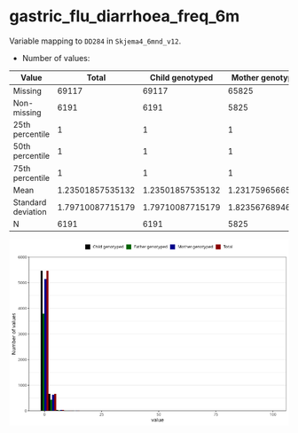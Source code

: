 # gastric_flu_diarrhoea_freq_6m
Variable mapping to `DD284` in `Skjema4_6mnd_v12`.
- Number of values:

| Value | Total | Child genotyped | Mother genotyped | Father genotyped |
| ----- | ----- | --------------- | ---------------- | ---------------- |
| Missing | 69117 | 69117 | 65825 | 45817 |
| Non-missing | 6191 | 6191 | 5825 | 4267 |
| 25th percentile | 1 | 1 | 1 | 1 |
| 50th percentile | 1 | 1 | 1 | 1 |
| 75th percentile | 1 | 1 | 1 | 1 |
| Mean | 1.23501857535132 | 1.23501857535132 | 1.23175965665236 | 1.23084134052027 |
| Standard deviation | 1.79710087715179 | 1.79710087715179 | 1.82356768946188 | 1.99598878576721 |
| N | 6191 | 6191 | 5825 | 4267 |



![](gastric_flu_diarrhoea_freq_6m_n.png)



